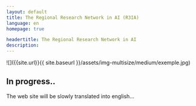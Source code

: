 ```yaml
---
layout: default
title: The Regional Research Network in AI (R3IA)
language: en
homepage: true

headertitle: The Regional Research Network in AI
description: 
---
```


![]({{site.url}}{{ site.baseurl }}/assets/img-multisize/medium/exemple.jpg)

## In progress..

The web site will be slowly translated into english...

